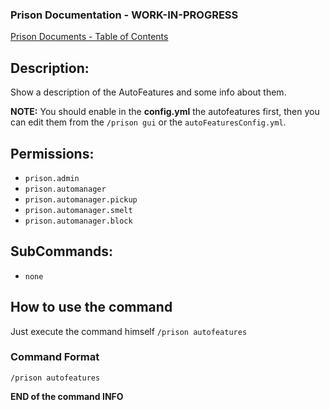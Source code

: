 ### Prison Documentation - **WORK-IN-PROGRESS**
[Prison Documents - Table of Contents](../docs/prison_docs_000_toc.md)

## Description:

Show a description of the AutoFeatures and some info about them.

**NOTE:** You should enable in the **config.yml** the autofeatures first, then you can edit them from the `/prison gui` or the `autoFeaturesConfig.yml`.

## Permissions:

- `prison.admin`
- `prison.automanager`
- `prison.automanager.pickup`
- `prison.automanager.smelt`
- `prison.automanager.block`

## SubCommands:

- `none`

## How to use the command

Just execute the command himself `/prison autofeatures`

### Command Format

`/prison autofeatures`

**END of the command INFO**